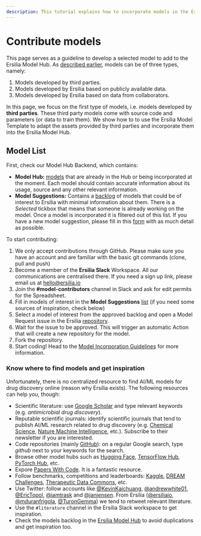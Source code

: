 ```yaml
---
description: This tutorial explains how to incorporate models in the Ersilia Model Hub
---
```


# Contribute models

This page serves as a guideline to develop a selected model to add to the Ersilia Model Hub. As [described earlier](../ersilia-model-hub/introduction.md), models can be of three types, namely:

1. Models developed by third parties.
2. Models developed by Ersilia based on publicly available data.
3. Models developed by Ersilia based on data from collaborators.

In this page, we focus on the first type of models, i.e. models developed by **third parties**. These third party models come with source code and parameters (or data to train them). We show how to to use the Ersilia Model Template to adapt the assets provided by third parties and incorporate them into the Ersilia Model Hub.

## Model List

First, check our Model Hub Backend, which contains:

* **Model Hub:** [models](https://airtable.com/shrNc3sTtTA3QeEZu/tblZGe2a2XeBxrEHP) that are already in the Hub or being incorporated at the moment. Each model should contain accurate information about its usage, source and any other relevant information.
* **Model Suggestions:** Contains a [backlog](https://airtable.com/shrTpe45mLKqaHXsc) of models that could be of interest to Ersilia with minimal information about them. There is a _Selected_ tickbox that means that someone is already working on the model. Once a model is incorporated it is flitered out of this list. If you have a new model suggestion, please fill in this [form](https://airtable.com/shroQLlkcmDcC0xzm) with as much detail as possible.

To start contributing:

1. We only accept contributions through GitHub. Please make sure you have an account and are familiar with the basic git commands (clone, pull and push)
2. Become a member of the **Ersilia Slack** Workspace. All our communications are centralised there. If you need a sign up link, please email us at hello@ersilia.io
3. Join the **#model-contributors** channel in Slack and ask for edit permits for the Spreadsheet.
4. Fill in models of interest in the **Model Suggestions** [list](https://airtable.com/shroQLlkcmDcC0xzm) (if you need some sources of inspiration, check below)
5. Select a model of interest from the approved backlog and open a Model Request issue in the Ersilia [repository](https://github.com/ersilia-os/ersilia/issues/new/choose).
6. Wait for the issue to be approved. This will trigger an automatic Action that will create a new repository for the model.
7. Fork the repository.
8. Start coding! Head to the [Model Incorporation Guidelines](../ersilia-model-hub/contribute-models/model-template.md) for more information.

### Know where to find models and get inspiration

Unfortunately, there is no centralized resource to find AI/ML models for drug discovery online (reason why Ersilia exists). The following resources can help you, though:

* Scientific literature: use [Google Scholar](https://scholar.google.com) and type relevant keywords (e.g. _antimicrobial drug discovery_).
* Reputable scientific journals: identify scientific journals that tend to publish AI/ML research related to drug discovery (e.g. [Chemical Science](https://www.rsc.org/journals-books-databases/about-journals/chemical-science/), [Nature Machine Intelligence](https://www.nature.com/natmachintell/), etc.). Subscribe to their newsletter if you are interested.
* Code repositories (mainly [GitHub](https://github.com)): on a regular Google search, type _github_ next to your keywords for the search.
* Browse other model hubs such as [Hugging Face](https://huggingface.co), [TensorFlow Hub](https://tensorflow.org/hub), [PyTorch Hub](https://pytorch.org/hub), etc.
* Expore [Papers With Code](https://paperswithcode.com/). It is a fantastic resource.
* Follow benchmarks, competitions and leaderboards: [Kaggle](https://www.kaggle.com/), [DREAM Challenges](https://dreamchallenges.org/), [Therapeutic Data Commons](https://tdcommons.ai/), etc.
* Use Twitter: follow accounts like [@KevinKaichuang](https://twitter.com/KevinKaichuang), [@andrewwhite01](https://twitter.com/andrewwhite01), [@EricTopol](https://twitter.com/erictopol), [@iamtrask](https://twitter.com/iamtrask) and [@janjensen](https://twitter.com/janjensen). From Ersilia ([@ersiliaio](https://twitter.com/ersiliaio), [@mduranfrigola](https://twitter.com/mduranfrigola), [@TuronGemma](https://twitter.com/TuronGemma)) we tend to retweet relevant literature.
* Use the `#literature` channel in the Ersilia Slack workspace to get inspiration.
* Check the models backlog in the [Ersilia Model Hub](https://airtable.com/shrNc3sTtTA3QeEZu) to avoid duplications and get inspiration too.
